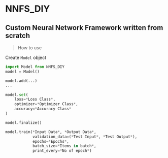 # NNFS_DIY
## Custom Neural Network Framework written from scratch

>How to use

Create `Model` object
```python
import Model from NNFS_DIY
model = Model()

model.add(...)
...

model.set(
    loss=*Loss Class*,
    optimizer=*Optimizer Class*,
    accuracy=*Accuracy Class*
)

model.finalize()

model.train(*Input Data*, *Output Data*,
            validation_data=(*Test Input*, *Test Output*), 
            epochs=*Epochs*, 
            batch_size=*Items in batch*,
            print_every=*No of epoch*)

```
